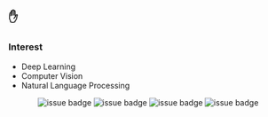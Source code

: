 ## ✋

### Interest

- Deep Learning
- Computer Vision
- Natural Language Processing

<div align=center>
  
![issue badge](https://img.shields.io/badge/python-65%25-yellow?style=flat-square&logo=python&logoColor=white)
![issue badge](https://img.shields.io/badge/java-25%25-%23ea8c10?style=flat-square&logo=java&logoColor=white)
![issue badge](https://img.shields.io/badge/golang-5%25-%2300a7d0?style=flat-square&logo=go&logoColor=white)
![issue badge](https://img.shields.io/badge/c%2B%2B-5%25-%238052b7?style=flat-square&logo=visual-studio&logoColor=white)

</div>

